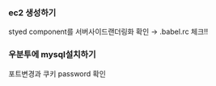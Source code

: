 ### ec2 생성하기
styed component를 서버사이드랜더링화 확인 → .babel.rc  체크!!

### 우분투에 mysql설치하기
포트변경과 쿠키 password 확인


